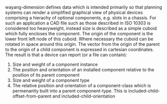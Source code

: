 wayang-dimension defines data which is intended primarily so that planning systems can render a simplified graphical view of physical devices comprising a hierachy of optional components, e.g. slots in a chassis.
For such an application a CAD file such as those described in ISO 10303 is considered too heavyweight, instead size is described as a simple cuboid which fully encloses the component. The origin of the component is the lower front left node of this cuboid. Where necessary the cuboid can be rotated in space around this origin. The vector from the origin of the parent to the origin of a child component is expressed in cartesian coordinates.
The result is that a device can report (or a file can contain):
1. Size and weight of a component instance 
2. The position and orientation of an installed component relative to the position of its parent component
3. Size and weight of a component type
4. The relative position and orientation of a component-class which is permenantly built into a parent component-type. This is included-child-offset-from-parent and included-child-orientation
            